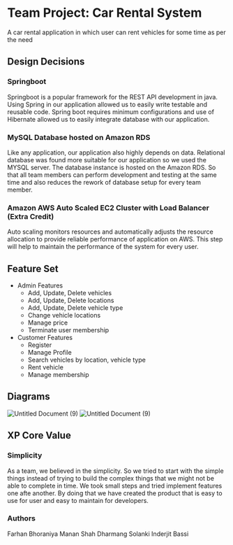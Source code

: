 # Team Project: Car Rental System

A car rental application in which user can rent vehicles for some time as per the need

## Design Decisions  
### Springboot  
Springboot is a popular framework for the REST API development in java. Using Spring in our application allowed us to easily write testable and reusable code. Spring boot requires minimum configurations and use of Hibernate allowed us to easily integrate database with our application.

### MySQL Database hosted on Amazon RDS
Like any application, our application also highly depends on data. Relational database was found more suitable for our application so we used the MYSQL server.
The database instance is hosted on the Amazon RDS. So that all team members can perform development and testing at the same time and also reduces the rework of database setup for every team member.

### Amazon AWS Auto Scaled EC2 Cluster with Load Balancer (Extra Credit)
Auto scaling monitors resources and automatically adjusts the resource allocation to provide reliable performance of application on AWS. This step will help to maintain the performance of the system for every user.

## Feature Set
* Admin Features
     * Add, Update, Delete vehicles
     * Add, Update, Delete locations
     * Add, Update, Delete vehicle type
     * Change vehicle locations
     * Manage price
     * Terminate user membership
* Customer Features
     * Register
     * Manage Profile
     * Search vehicles by location, vehicle type
     * Rent vehicle
     * Manage membership

## Diagrams
![Untitled Document (9)](https://github.com/gopinathsjsu/sp20-cmpe-202-sec-03-team-project-scrum-masters/blob/master/Component%20Diagram.jpg?raw=true)
![Untitled Document (9)](https://github.com/gopinathsjsu/sp20-cmpe-202-sec-03-team-project-scrum-masters/blob/master/Deployment%20Diagram.png?raw=true)

## XP Core Value
### Simplicity
As a team, we believed in the simplicity. So we tried to start with the simple things instead of trying to build the complex things that we might not be able to complete in time. We took small steps and tried implement features one afte another. By doing that we have created the product that is easy to use for user and easy to maintain for developers.

### Authors 
Farhan Bhoraniya
Manan Shah
Dharmang Solanki
Inderjit Bassi
